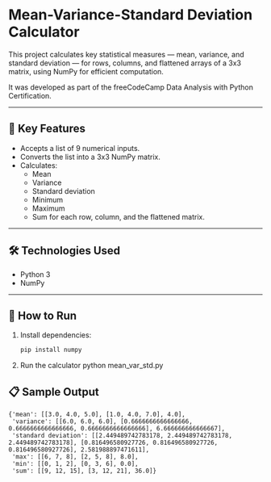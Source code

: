 # Mean-Variance-Standard Deviation Calculator

This project calculates key statistical measures — mean, variance, and standard deviation — for rows, columns, and flattened arrays of a 3x3 matrix, using NumPy for efficient computation.

It was developed as part of the freeCodeCamp Data Analysis with Python Certification.

---

## 🔹 Key Features
- Accepts a list of 9 numerical inputs.
- Converts the list into a 3x3 NumPy matrix.
- Calculates:
  - Mean
  - Variance
  - Standard deviation
  - Minimum
  - Maximum
  - Sum
for each row, column, and the flattened matrix.

---

## 🛠️ Technologies Used
- Python 3
- NumPy

---

## 🚀 How to Run

1. Install dependencies:
   ```bash
   pip install numpy
2. Run the calculator
   python mean_var_std.py

## 📋 Sample Output
```
{'mean': [[3.0, 4.0, 5.0], [1.0, 4.0, 7.0], 4.0],
 'variance': [[6.0, 6.0, 6.0], [0.6666666666666666, 0.6666666666666666, 0.6666666666666666], 6.666666666666667],
 'standard deviation': [[2.449489742783178, 2.449489742783178, 2.449489742783178], [0.816496580927726, 0.816496580927726, 0.816496580927726], 2.581988897471611],
 'max': [[6, 7, 8], [2, 5, 8], 8.0],
 'min': [[0, 1, 2], [0, 3, 6], 0.0],
 'sum': [[9, 12, 15], [3, 12, 21], 36.0]}
```
